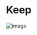 # Keep
![image](https://github.com/Nightalone/Keep/assets/90106463/88bf2de0-22e1-412e-a643-19dfc917971a)
